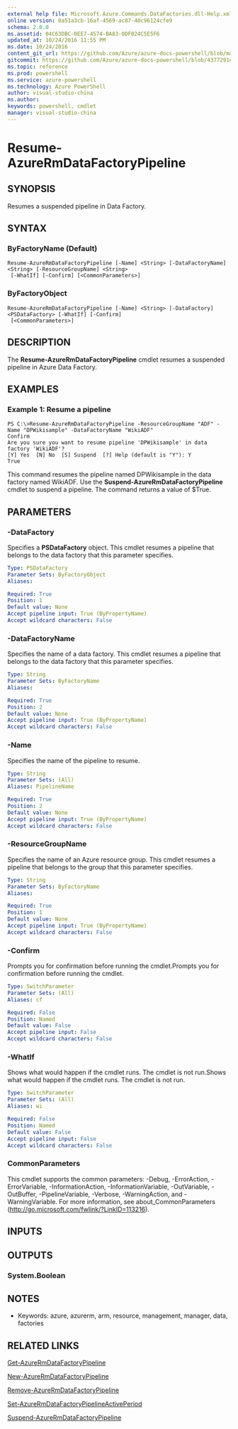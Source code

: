 ```yaml
---
external help file: Microsoft.Azure.Commands.DataFactories.dll-Help.xml
online version: 0a51a3cb-16af-4569-ac87-40c96124cfe9
schema: 2.0.0
ms.assetid: 04C63DBC-0EE7-4574-BA83-0DF024C5E5F6
updated_at: 10/24/2016 11:55 PM
ms.date: 10/24/2016
content_git_url: https://github.com/Azure/azure-docs-powershell/blob/master/azureps-cmdlets-docs/ResourceManager/AzureRM.DataFactories/v2.2.0/Resume-AzureRmDataFactoryPipeline.md
gitcommit: https://github.com/Azure/azure-docs-powershell/blob/4377291ee360e58e2c1c5d644155daf6a0279055/azureps-cmdlets-docs/ResourceManager/AzureRM.DataFactories/v2.2.0/Resume-AzureRmDataFactoryPipeline.md
ms.topic: reference
ms.prod: powershell
ms.service: azure-powershell
ms.technology: Azure PowerShell
author: visual-studio-china
ms.author: 
keywords: powershell, cmdlet
manager: visual-studio-china
---
```


# Resume-AzureRmDataFactoryPipeline

## SYNOPSIS
Resumes a suspended pipeline in Data Factory.

## SYNTAX

### ByFactoryName (Default)
```
Resume-AzureRmDataFactoryPipeline [-Name] <String> [-DataFactoryName] <String> [-ResourceGroupName] <String>
 [-WhatIf] [-Confirm] [<CommonParameters>]
```

### ByFactoryObject
```
Resume-AzureRmDataFactoryPipeline [-Name] <String> [-DataFactory] <PSDataFactory> [-WhatIf] [-Confirm]
 [<CommonParameters>]
```

## DESCRIPTION
The **Resume-AzureRmDataFactoryPipeline** cmdlet resumes a suspended pipeline in Azure Data Factory.

## EXAMPLES

### Example 1: Resume a pipeline
```
PS C:\>Resume-AzureRmDataFactoryPipeline -ResourceGroupName "ADF" -Name "DPWikisample" -DataFactoryName "WikiADF"
Confirm
Are you sure you want to resume pipeline 'DPWikisample' in data factory 'WikiADF'? 
[Y] Yes  [N] No  [S] Suspend  [?] Help (default is "Y"): Y
True
```

This command resumes the pipeline named DPWikisample in the data factory named WikiADF.
Use the **Suspend-AzureRmDataFactoryPipeline** cmdlet to suspend a pipeline.
The command returns a value of $True.

## PARAMETERS

### -DataFactory
Specifies a **PSDataFactory** object.
This cmdlet resumes a pipeline that belongs to the data factory that this parameter specifies.

```yaml
Type: PSDataFactory
Parameter Sets: ByFactoryObject
Aliases: 

Required: True
Position: 1
Default value: None
Accept pipeline input: True (ByPropertyName)
Accept wildcard characters: False
```

### -DataFactoryName
Specifies the name of a data factory.
This cmdlet resumes a pipeline that belongs to the data factory that this parameter specifies.

```yaml
Type: String
Parameter Sets: ByFactoryName
Aliases: 

Required: True
Position: 2
Default value: None
Accept pipeline input: True (ByPropertyName)
Accept wildcard characters: False
```

### -Name
Specifies the name of the pipeline to resume.

```yaml
Type: String
Parameter Sets: (All)
Aliases: PipelineName

Required: True
Position: 2
Default value: None
Accept pipeline input: True (ByPropertyName)
Accept wildcard characters: False
```

### -ResourceGroupName
Specifies the name of an Azure resource group.
This cmdlet resumes a pipeline that belongs to the group that this parameter specifies.

```yaml
Type: String
Parameter Sets: ByFactoryName
Aliases: 

Required: True
Position: 1
Default value: None
Accept pipeline input: True (ByPropertyName)
Accept wildcard characters: False
```

### -Confirm
Prompts you for confirmation before running the cmdlet.Prompts you for confirmation before running the cmdlet.

```yaml
Type: SwitchParameter
Parameter Sets: (All)
Aliases: cf

Required: False
Position: Named
Default value: False
Accept pipeline input: False
Accept wildcard characters: False
```

### -WhatIf
Shows what would happen if the cmdlet runs.
The cmdlet is not run.Shows what would happen if the cmdlet runs.
The cmdlet is not run.

```yaml
Type: SwitchParameter
Parameter Sets: (All)
Aliases: wi

Required: False
Position: Named
Default value: False
Accept pipeline input: False
Accept wildcard characters: False
```

### CommonParameters
This cmdlet supports the common parameters: -Debug, -ErrorAction, -ErrorVariable, -InformationAction, -InformationVariable, -OutVariable, -OutBuffer, -PipelineVariable, -Verbose, -WarningAction, and -WarningVariable. For more information, see about_CommonParameters (http://go.microsoft.com/fwlink/?LinkID=113216).

## INPUTS

## OUTPUTS

### System.Boolean

## NOTES
* Keywords: azure, azurerm, arm, resource, management, manager, data, factories

## RELATED LINKS

[Get-AzureRmDataFactoryPipeline](xref:ResourceManager/AzureRM.DataFactories/v2.2.0/Get-AzureRmDataFactoryPipeline.md)

[New-AzureRmDataFactoryPipeline](xref:ResourceManager/AzureRM.DataFactories/v2.2.0/New-AzureRmDataFactoryPipeline.md)

[Remove-AzureRmDataFactoryPipeline](xref:ResourceManager/AzureRM.DataFactories/v2.2.0/Remove-AzureRmDataFactoryPipeline.md)

[Set-AzureRmDataFactoryPipelineActivePeriod](xref:ResourceManager/AzureRM.DataFactories/v2.2.0/Set-AzureRmDataFactoryPipelineActivePeriod.md)

[Suspend-AzureRmDataFactoryPipeline](xref:ResourceManager/AzureRM.DataFactories/v2.2.0/Suspend-AzureRmDataFactoryPipeline.md)


